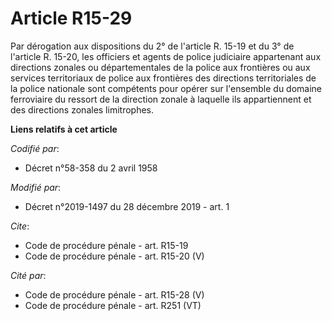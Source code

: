 # Article R15-29

Par dérogation aux dispositions du 2° de l'article R. 15-19 et du 3° de l'article R. 15-20, les officiers et agents de police
judiciaire appartenant aux directions zonales ou départementales de la police aux frontières ou aux services territoriaux de
police aux frontières des directions territoriales de la police nationale sont compétents pour opérer sur l'ensemble du
domaine ferroviaire du ressort de la direction zonale à laquelle ils appartiennent et des directions zonales limitrophes.

**Liens relatifs à cet article**

_Codifié par_:

  - Décret n°58-358 du 2 avril 1958

_Modifié par_:

  - Décret n°2019-1497 du 28 décembre 2019 - art. 1

_Cite_:

  - Code de procédure pénale - art. R15-19
  - Code de procédure pénale - art. R15-20 (V)

_Cité par_:

  - Code de procédure pénale - art. R15-28 (V)
  - Code de procédure pénale - art. R251 (VT)

